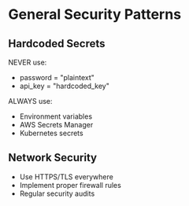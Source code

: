
# General Security Patterns

## Hardcoded Secrets
NEVER use:
- password = "plaintext"
- api_key = "hardcoded_key"

ALWAYS use:
- Environment variables
- AWS Secrets Manager
- Kubernetes secrets

## Network Security
- Use HTTPS/TLS everywhere
- Implement proper firewall rules
- Regular security audits
